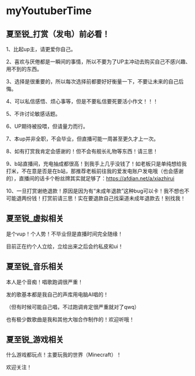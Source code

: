 # myYoutuberTime


## 夏至锐_打赏（发电）前必看！

1、比起up主，请更爱你自己。

2、喜欢与厌倦都是一瞬间的事情，所以不要为了UP主冲动去购买自己不感兴趣、用不到的东西。

3、选择是很重要的，所以每次选择前都要好好衡量一下，不要让未来的自己后悔。

4、可以私信感悟、烦心事等，但是不要私信要死要活小作文！！！

5、不许讨论敏感话题。

6、UP期待被投喂，但请量力而行。

7、本up并非全职，不会毕业，但直播可能一周甚至更久才上一次。

8、如有打赏我肯定会感谢的！但不会有舰长礼物等东西！请三思！

9、b站直播间，充电抽成都很高！到我手上几乎没钱了！如老板只是单纯想给我打米，不在意是否是在b站，那推荐老板前往我的爱发电账户发电哦（也会感谢的），直播间的话卡个粉丝牌其实就足够了：https://afdian.net/a/xiazhirui

10、一旦打赏谢绝退款！原因是因为有“未成年退款”这种bug可以卡！我不想也不可能退两份钱！打赏前请三思！实在要退款自己找渠道未成年退款去！别找我！

## 夏至锐_虚拟相关

是个vup！个人势！不毕业但是直播时间完全随缘！

目前正在约个人立绘，立绘出来之后会约私皮和ui！

## 夏至锐_音乐相关

本人是个音痴！唱歌跑调很严重！

发的歌基本都是我自己的声库用电脑AI唱的！

（但有时候可能自己唱，不过跑调肯定很严重就对了qwq）

也有极少数歌曲是我和其他大咖合作制作的！欢迎听哦！

## 夏至锐_游戏相关

什么游戏都玩点！主要玩我的世界（Minecraft）！

欢迎关注！
